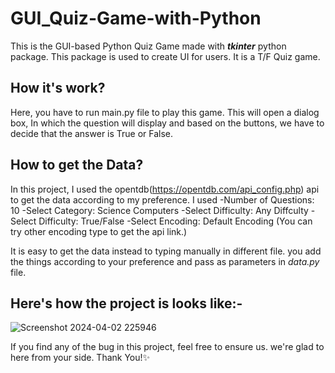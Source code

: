 # GUI_Quiz-Game-with-Python
This is the GUI-based Python Quiz Game made with ***tkinter*** python package.
This package is used to create UI for users.
It is a T/F Quiz game.

## How it's work?
Here, you have to run main.py file to play this game. This will open a dialog box, In which the question will display and based on the buttons, we have to decide that the answer is True or False.

## How to get the Data?
In this project, I used the opentdb(https://opentdb.com/api_config.php) api to get the data according to my preference.
I used
-Number of Questions: 10
-Select Category: Science Computers
-Select Difficulty: Any Diffculty
-Select Difficulty: True/False
-Select Encoding: Default Encoding (You can try other encoding type to get the api link.)

It is easy to get the data instead to typing manually in different file.
you add the things according to your preference and pass as parameters in *data.py* file.

## Here's how the project is looks like:-
![Screenshot 2024-04-02 225946](https://github.com/AdityaPatadiya/GUI_Quiz-Game-with-Python/assets/161931434/eb055fce-7a78-43a3-abd5-cfb202879828)

If you find any of the bug in this project, feel free to ensure us.
we're glad to here from your side.
Thank You!✨
